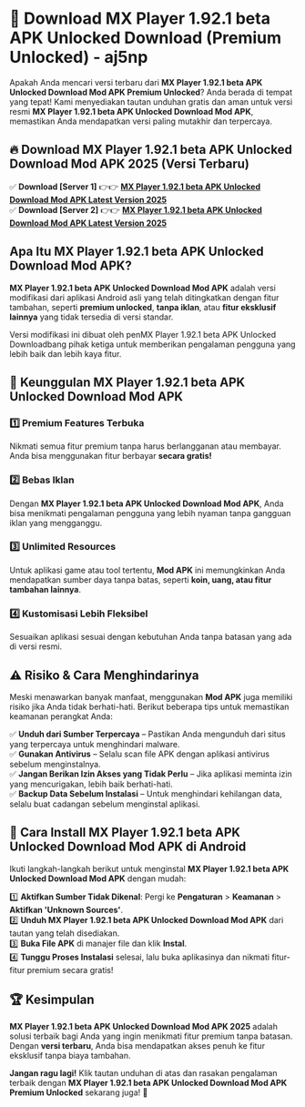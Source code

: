 # 🎯 Download MX Player 1.92.1 beta APK Unlocked Download (Premium Unlocked) -  aj5np

Apakah Anda mencari versi terbaru dari **MX Player 1.92.1 beta APK Unlocked Download Mod APK Premium Unlocked**? Anda berada di tempat yang tepat! Kami menyediakan tautan unduhan gratis dan aman untuk versi resmi **MX Player 1.92.1 beta APK Unlocked Download Mod APK**, memastikan Anda mendapatkan versi paling mutakhir dan terpercaya.

## 🔥 Download MX Player 1.92.1 beta APK Unlocked Download Mod APK 2025 (Versi Terbaru)

✅ **Download [Server 1]** 👉👉 [**MX Player 1.92.1 beta APK Unlocked Download Mod APK Latest Version 2025**](https://momento.my/?title=MX_Player_1.92.1_beta_APK_Unlocked_Download)  
✅ **Download [Server 2]** 👉👉 [**MX Player 1.92.1 beta APK Unlocked Download Mod APK Latest Version 2025**](https://momento.my/?title=MX_Player_1.92.1_beta_APK_Unlocked_Download)  

## Apa Itu MX Player 1.92.1 beta APK Unlocked Download Mod APK?

**MX Player 1.92.1 beta APK Unlocked Download Mod APK** adalah versi modifikasi dari aplikasi Android asli yang telah ditingkatkan dengan fitur tambahan, seperti **premium unlocked**, **tanpa iklan**, atau **fitur eksklusif lainnya** yang tidak tersedia di versi standar.

Versi modifikasi ini dibuat oleh penMX Player 1.92.1 beta APK Unlocked Downloadbang pihak ketiga untuk memberikan pengalaman pengguna yang lebih baik dan lebih kaya fitur.

## 🎯 Keunggulan MX Player 1.92.1 beta APK Unlocked Download Mod APK

### 1️⃣ Premium Features Terbuka
Nikmati semua fitur premium tanpa harus berlangganan atau membayar. Anda bisa menggunakan fitur berbayar **secara gratis!**

### 2️⃣ Bebas Iklan
Dengan **MX Player 1.92.1 beta APK Unlocked Download Mod APK**, Anda bisa menikmati pengalaman pengguna yang lebih nyaman tanpa gangguan iklan yang mengganggu.

### 3️⃣ Unlimited Resources
Untuk aplikasi game atau tool tertentu, **Mod APK** ini memungkinkan Anda mendapatkan sumber daya tanpa batas, seperti **koin, uang, atau fitur tambahan lainnya**.

### 4️⃣ Kustomisasi Lebih Fleksibel
Sesuaikan aplikasi sesuai dengan kebutuhan Anda tanpa batasan yang ada di versi resmi.

## ⚠️ Risiko & Cara Menghindarinya

Meski menawarkan banyak manfaat, menggunakan **Mod APK** juga memiliki risiko jika Anda tidak berhati-hati. Berikut beberapa tips untuk memastikan keamanan perangkat Anda:

✅ **Unduh dari Sumber Terpercaya** – Pastikan Anda mengunduh dari situs yang terpercaya untuk menghindari malware.  
✅ **Gunakan Antivirus** – Selalu scan file APK dengan aplikasi antivirus sebelum menginstalnya.  
✅ **Jangan Berikan Izin Akses yang Tidak Perlu** – Jika aplikasi meminta izin yang mencurigakan, lebih baik berhati-hati.  
✅ **Backup Data Sebelum Instalasi** – Untuk menghindari kehilangan data, selalu buat cadangan sebelum menginstal aplikasi.

## 📌 Cara Install MX Player 1.92.1 beta APK Unlocked Download Mod APK di Android

Ikuti langkah-langkah berikut untuk menginstal **MX Player 1.92.1 beta APK Unlocked Download Mod APK** dengan mudah:

1️⃣ **Aktifkan Sumber Tidak Dikenal**: Pergi ke **Pengaturan** > **Keamanan** > **Aktifkan 'Unknown Sources'**.  
2️⃣ **Unduh MX Player 1.92.1 beta APK Unlocked Download Mod APK** dari tautan yang telah disediakan.  
3️⃣ **Buka File APK** di manajer file dan klik **Instal**.  
4️⃣ **Tunggu Proses Instalasi** selesai, lalu buka aplikasinya dan nikmati fitur-fitur premium secara gratis!

## 🏆 Kesimpulan

**MX Player 1.92.1 beta APK Unlocked Download Mod APK 2025** adalah solusi terbaik bagi Anda yang ingin menikmati fitur premium tanpa batasan. Dengan **versi terbaru**, Anda bisa mendapatkan akses penuh ke fitur eksklusif tanpa biaya tambahan.

**Jangan ragu lagi!** Klik tautan unduhan di atas dan rasakan pengalaman terbaik dengan **MX Player 1.92.1 beta APK Unlocked Download Mod APK Premium Unlocked** sekarang juga! 🚀
